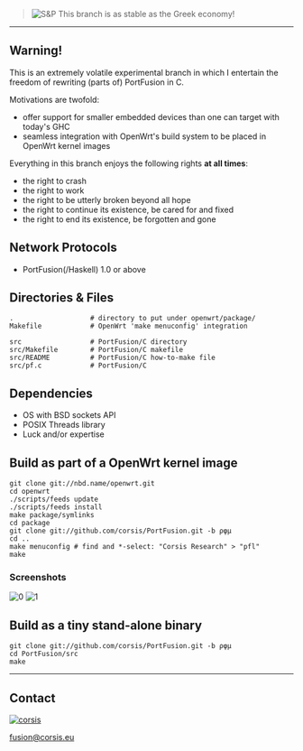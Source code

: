 > ![**S&P**](http://upload.wikimedia.org/wikipedia/commons/d/d2/Standard%26Poors.svg)
> This branch is as stable as the Greek economy!

---

## Warning!

This is an extremely volatile experimental branch in which I entertain the freedom of rewriting (parts of)
PortFusion in C.

Motivations are twofold:
+ offer support for smaller embedded devices than one can target with today's GHC
+ seamless integration with OpenWrt's build system to be placed in OpenWrt kernel images

Everything in this branch enjoys the following rights **at all times**:
+ the right to crash
+ the right to work
+ the right to be utterly broken beyond all hope
+ the right to continue its existence, be cared for and fixed
+ the right to end its existence, be forgotten and gone


## Network Protocols

+ PortFusion(/Haskell) 1.0 or above


## Directories & Files

```
.                   # directory to put under openwrt/package/
Makefile            # OpenWrt 'make menuconfig' integration

src                 # PortFusion/C directory
src/Makefile        # PortFusion/C makefile
src/README          # PortFusion/C how-to-make file
src/pf.c            # PortFusion/C
```


## Dependencies

+ OS with BSD sockets API
+ POSIX Threads library
+ Luck and/or expertise


## Build as part of a OpenWrt kernel image

```
git clone git://nbd.name/openwrt.git
cd openwrt
./scripts/feeds update
./scripts/feeds install
make package/symlinks
cd package
git clone git://github.com/corsis/PortFusion.git -b ρφμ
cd ..
make menuconfig # find and *-select: "Corsis Research" > "pfl"
make
```

### Screenshots

![0](http://portfusion.sourceforge.net/dev/screenshots/PortFusion-C-in-OpenWrt-menuconfig.png)
![1](http://portfusion.sourceforge.net/dev/screenshots/PortFusion-C-built-into-vanilla-OpenWrt-from-git.png)


## Build as a tiny stand-alone binary

```
git clone git://github.com/corsis/PortFusion.git -b ρφμ
cd PortFusion/src
make
```

----

## Contact

[![corsis]](https://github.com/corsis/)

[fusion@corsis.eu](mailto:fusion@corsis.eu)

[corsis]: http://portfusion.sourceforge.net/i/l100.png "Corsis Research"
